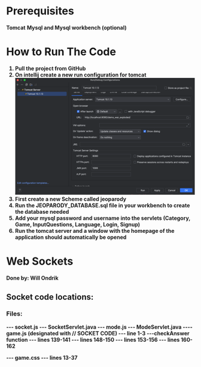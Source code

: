 # Prerequisites 
<b>Tomcat</b>
<b>Mysql and Mysql workbench (optional)
# How to Run The Code

1. Pull the project from GitHub
2. On intellij create a new run configuration for tomcat
![img.png](readmeImages/img.png)
3. First create a new Scheme called jeoparody
4. Run the JEOPARODY_DATABASE.sql file in your workbench to create the database needed
5. Add your mysql password and username into the servlets (Category, Game, InputQuestions, Language, Login, Signup)
6. Run the tomcat server and a window with the homepage of the application should
automatically be opened






# Web Sockets
Done by: Will Ondrik

## Socket code locations:
### Files:
--- socket.js
--- SocketServlet.java
--- mode.js
--- ModeServlet.java
---- game.js (designated with // SOCKET CODE)
        --- line 1-3
        ---checkAnswer function
            --- lines 139-141
            --- lines 148-150
            --- lines 153-156
            --- lines 160-162

--- game.css
    --- lines 13-37
